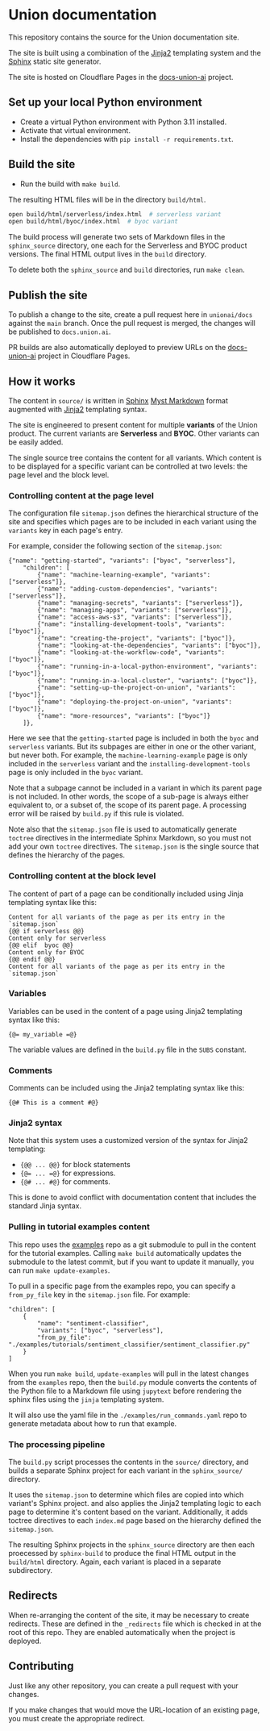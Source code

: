 # Union documentation

This repository contains the source for the Union documentation site.

The site is built using a combination of the [Jinja2](https://jinja.palletsprojects.com/en/3.1.x/)
templating system and the [Sphinx](https://www.sphinx-doc.org) static site generator.

The site is hosted on Cloudflare Pages in the [docs-union-ai](https://dash.cloudflare.com/fcdf789dd2ac34464befdf8153c3b360/pages/view/docs-union-ai)
project.

## Set up your local Python environment

* Create a virtual Python environment with Python 3.11 installed.
* Activate that virtual environment.
* Install the dependencies with `pip install -r requirements.txt`.

## Build the site

* Run the build with `make build`.

The resulting HTML files will be in the directory `build/html`.

```bash
open build/html/serverless/index.html  # serverless variant
open build/html/byoc/index.html  # byoc variant
```

The build process will generate two sets of Markdown files in the `sphinx_source` directory, one each for the Serverless and BYOC product versions. The final HTML output lives in the `build` directory.

To delete both the `sphinx_source` and `build` directories, run `make clean`.

## Publish the site

To publish a change to the site, create a pull request here in `unionai/docs` against the `main` branch.
Once the pull request is merged, the changes will be published to `docs.union.ai`.

PR builds are also automatically deployed to preview URLs on the [docs-union-ai](https://dash.cloudflare.com/fcdf789dd2ac34464befdf8153c3b360/pages/view/docs-union-ai)
project in Cloudflare Pages.

## How it works

The content in `source/` is written in [Sphinx](https://www.sphinx-doc.org) [Myst Markdown](https://mystmd.org/) format
augmented with [Jinja2](https://jinja.palletsprojects.com/en/3.1.x/) templating syntax.

The site is engineered to present content for multiple **variants** of the Union product.
The current variants are **Serverless** and **BYOC**. Other variants can be easily added.

The single source tree contains the content for all variants.
Which content is to be displayed for a specific variant can be controlled
at two levels: the page level and the block level.

### Controlling content at the page level

The configuration file `sitemap.json` defines the hierarchical structure of the site
and specifies which pages are to be included in each variant using the `variants` key
in each page's entry.

For example, consider the following section of the `sitemap.json`:

```
{"name": "getting-started", "variants": ["byoc", "serverless"],
    "children": [
        {"name": "machine-learning-example", "variants": ["serverless"]},
        {"name": "adding-custom-dependencies", "variants": ["serverless"]},
        {"name": "managing-secrets", "variants": ["serverless"]},
        {"name": "managing-apps", "variants": ["serverless"]},
        {"name": "access-aws-s3", "variants": ["serverless"]},
        {"name": "installing-development-tools", "variants": ["byoc"]},
        {"name": "creating-the-project", "variants": ["byoc"]},
        {"name": "looking-at-the-dependencies", "variants": ["byoc"]},
        {"name": "looking-at-the-workflow-code", "variants": ["byoc"]},
        {"name": "running-in-a-local-python-environment", "variants": ["byoc"]},
        {"name": "running-in-a-local-cluster", "variants": ["byoc"]},
        {"name": "setting-up-the-project-on-union", "variants": ["byoc"]},
        {"name": "deploying-the-project-on-union", "variants": ["byoc"]},
        {"name": "more-resources", "variants": ["byoc"]}
    ]},
```

Here we see that the `getting-started` page is included in both the `byoc` and `serverless` variants.
But its subpages are either in one or the other variant, but never both.
For example, the `machine-learning-example` page is only included in the `serverless` variant
and the `installing-development-tools` page is only included in the `byoc` variant.

Note that a subpage cannot be included in a variant in which its parent page is not included.
In other words, the scope of a sub-page is always either equivalent to, or a subset of, the scope
of its parent page. A processing error will be raised by `build.py` if this rule is violated.

Note also that the `sitemap.json` file is used to automatically generate `toctree` directives
in the intermediate Sphinx Markdown, so you must not add your own `toctree` directives.
The `sitemap.json` is the single source that defines the hierarchy of the pages.

### Controlling content at the block level

The content of part of a page can be conditionally included using Jinja templating syntax like this:

```
Content for all variants of the page as per its entry in the `sitemap.json`
{@@ if serverless @@}
Content only for serverless
{@@ elif  byoc @@}
Content only for BYOC
{@@ endif @@}
Content for all variants of the page as per its entry in the `sitemap.json`
```

### Variables

Variables can be used in the content of a page using Jinja2 templating syntax like this:

```
{@= my_variable =@}
```

The variable values are defined in the `build.py` file in the `SUBS` constant.

### Comments

Comments can be included using the Jinja2 templating syntax like this:

```
{@# This is a comment #@}
```

### Jinja2 syntax

Note that this system uses a customized version of the syntax for Jinja2 templating:

* `{@@ ... @@}` for block statements
* `{@= ... =@}` for expressions.
* `{@# ... #@}` for comments.

This is done to avoid conflict with documentation content that includes the standard Jinja syntax.

### Pulling in tutorial examples content

This repo uses the [examples](https://github.com/unionai/examples) repo as a git submodule
to pull in the content for the tutorial examples. Calling `make build` automatically
updates the submodule to the latest commit, but if you want to update it manually,
you can run `make update-examples`.

To pull in a specific page from the examples repo, you can specify a `from_py_file`
key in the `sitemap.json` file. For example:

```
"children": [
    {
        "name": "sentiment-classifier",
        "variants": ["byoc", "serverless"],
        "from_py_file": "./examples/tutorials/sentiment_classifier/sentiment_classifier.py"
    }
]
```

When you run `make build`, `update-examples` will pull in the latest changes from the `examples` repo, then the `build.py` module converts the contents of the Python file to a Markdown file using `jupytext` before rendering the sphinx files using the `jinja` templating system.

It will also use the yaml file in the `./examples/run_commands.yaml` repo to
generate metadata about how to run that example.

### The processing pipeline

The `build.py` script processes the contents in the `source/` directory,
and builds a separate Sphinx project for each variant in the `sphinx_source/` directory.

It uses the `sitemap.json` to determine which files are copied into which variant's Sphinx project.
and also applies the Jinja2 templating logic to each page to determine it's content based on the variant.
Additionally, it adds toctree directives to each `index.md` page based on the hierarchy defined the `sitemap.json`.

The resulting Sphinx projects in the `sphinx_source` directory are then each proecessed by `sphinx-build` to produce the final HTML output in the `build/html` directory.
Again, each variant is placed in a separate subdirectory.

## Redirects

When re-arranging the content of the site, it may be necessary to create redirects.
These are defined in the `_redirects` file which is checked in at the
root of this repo. They are enabled automatically when the project is deployed.

## Contributing

Just like any other repository, you can create a pull request with your changes.

If you make changes that would move the URL-location of an existing page, you must
create the appropriate redirect.
